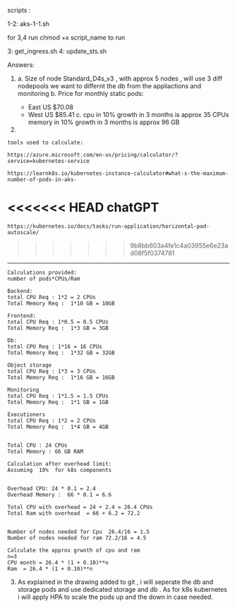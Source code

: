 

scripts :

1-2: aks-1-1.sh

for 3,4 run chmod +x script_name to run 

3: get_ingress.sh
4: update_sts.sh

Answers:


1.
	a. Size of node Standard_D4s_v3 , with approx 5 nodes , will use 3 diff nodepools we want to differnt the db from the appliactions and monitoring
	b. Price for monthly static pods:
	* East US $70.08
	* West US $85.41
	c. cpu in 10% growth in 3 months is  approx 35 CPUs 
	memory in 10% growth in 3 months is approx 96 GB


2.


	tools used to calculate:

	https://azure.microsoft.com/en-us/pricing/calculator/?service=kubernetes-service

	https://learnk8s.io/kubernetes-instance-calculator#what-s-the-maximum-number-of-pods-in-aks-

<<<<<<< HEAD
	chatGPT
=======
	https://kubernetes.io/docs/tasks/run-application/horizontal-pod-autoscale/


>>>>>>> 9b8bb603a4fe1c4a03955e6e23ad08f5f0374781
------------------------------------------------------------------------------ 
  
	Calculations provided:
	number of pods*CPUs/Ram
	
	Backend:
	total CPU Req : 1*2 = 2 CPUs
	Total Memory Req :  1*10 GB = 10GB
	
	Frontend:
	total CPU Req : 1*0.5 = 0.5 CPUs
	Total Memory Req :  1*3 GB = 3GB
	
	Db:
	total CPU Req : 1*16 = 16 CPUs
	Total Memory Req :  1*32 GB = 32GB
	
	Object storage
	total CPU Req : 1*3 = 3 CPUs
	Total Memory Req :  1*16 GB = 16GB
	
	Monitoring
	total CPU Req : 1*1.5 = 1.5 CPUs
	Total Memory Req :  1*1 GB = 1GB
	
	Executioners
	total CPU Req : 1*2 = 2 CPUs
	Total Memory Req :  1*4 GB = 4GB
	
	
	Total CPU : 24 CPUs
	Total Memory : 66 GB RAM 
	
	Calculation after overhead limit:
	Assuming  10%  for k8s components
	
	
	Overhead CPU: 24 * 0.1 = 2.4
	Overhead Memory :  66 * 0.1 = 6.6 
	
	Total CPU with overhead = 24 + 2.4 = 26.4 CPUs
	Total Ram with overhead  = 66 + 6.2 = 72.2
	
	
	Number of nodes needed for Cpu  26.4/16 = 1.5
	Number of nodes needed for ram 72.2/16 = 4.5 
	
	Calculate the approx grwoth of cpu and ram
	n=3 
	CPU month = 26.4 * (1 + 0.10)**n
	Ram  = 26.4 * (1 + 0.10)**n  


3. As explained in the drawing added to git  , i will seperate the db and storage pods and use dedicated storage and db .
   As for k8s kubernetes i will apply HPA to scale the pods up and the down in case needed.
